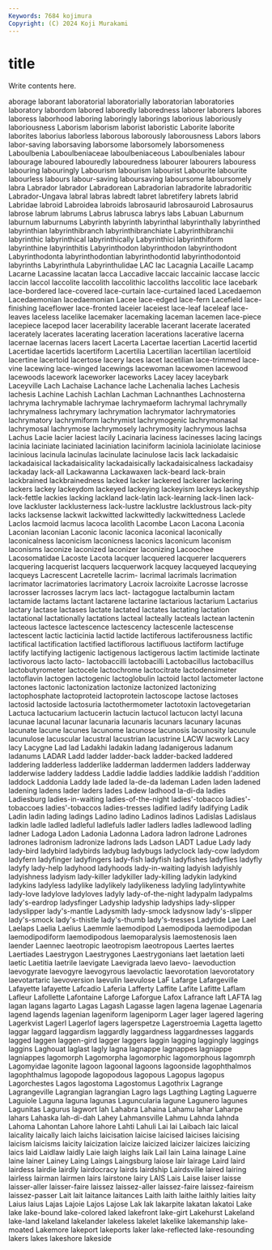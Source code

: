 ```yaml
---
Keywords: 7684 kojimura
Copyright: (C) 2024 Koji Murakami
---
```


# title

Write contents here.



aborage laborant
laboratorial laboratorially laboratorian laboratories laboratory labordom labored laboredly laboredness laborer
laborers labores laboress laborhood laboring laboringly laborings laborious laboriously laboriousness
Laborism laborism laborist laboristic Laborite laborite laborites laborius laborless laborous
laborously laborousness Labors labors labor-saving laborsaving laborsome laborsomely laborsomeness Laboulbenia
Laboulbeniaceae laboulbeniaceous Laboulbeniales labour labourage laboured labouredly labouredness labourer labourers
labouress labouring labouringly Labourism labourism labourist Labourite labourite labourless labours
labour-saving laboursaving laboursome laboursomely labra Labrador labrador Labradorean Labradorian labradorite
labradoritic Labrador-Ungava labral labras labredt labret labretifery labrets labrid Labridae
labroid Labroidea labroids labrosaurid labrosauroid Labrosaurus labrose labrum labrums Labrus
labrusca labrys labs Labuan Laburnum laburnum laburnums Labyrinth labyrinth labyrinthal
labyrinthally labyrinthed labyrinthian labyrinthibranch labyrinthibranchiate Labyrinthibranchii labyrinthic labyrinthical labyrinthically Labyrinthici
labyrinthiform labyrinthine labyrinthitis Labyrinthodon labyrinthodon labyrinthodont Labyrinthodonta labyrinthodontian labyrinthodontid labyrinthodontoid
labyrinths Labyrinthula Labyrinthulidae LAC lac Lacagnia Lacaille Lacamp Lacarne Lacassine
lacatan lacca Laccadive laccaic laccainic laccase laccic laccin laccol laccolite
laccolith laccolithic laccoliths laccolitic lace lacebark lace-bordered lace-covered lace-curtain lace-curtained
laced Lacedaemon Lacedaemonian lacedaemonian Lacee lace-edged lace-fern Lacefield lace-finishing laceflower
lace-fronted laceier laceiest lace-leaf laceleaf lace-leaves laceless lacelike lacemaker lacemaking
laceman lacemen lace-piece lacepiece lacepod lacer lacerability lacerable lacerant lacerate
lacerated lacerately lacerates lacerating laceration lacerations lacerative lacerna lacernae lacernas
lacers lacert Lacerta Lacertae lacertian Lacertid lacertid Lacertidae lacertids lacertiform
Lacertilia Lacertilian lacertilian lacertiloid lacertine lacertoid lacertose lacery laces lacet
lacetilian lace-trimmed lace-vine lacewing lace-winged lacewings lacewoman lacewomen lacewood lacewoods
lacework laceworker laceworks Lacey lacey laceybark Laceyville Lach Lachaise Lachance
lache Lachenalia laches Lachesis lachesis Lachine Lachish Lachlan Lachman Lachnanthes
Lachnosterna lachryma lachrymable lachrymae lachrymaeform lachrymal lachrymally lachrymalness lachrymary lachrymation
lachrymator lachrymatories lachrymatory lachrymiform lachrymist lachrymogenic lachrymonasal lachrymosal lachrymose lachrymosely
lachrymosity lachrymous lachsa Lachus Lacie lacier laciest lacily Lacinaria laciness
lacinesses lacing lacings lacinia laciniate laciniated laciniation laciniform laciniola laciniolate
laciniose lacinious lacinula lacinulas lacinulate lacinulose lacis lack lackadaisic lackadaisical
lackadaisicality lackadaisically lackadaisicalness lackadaisy lackaday lack-all Lackawanna Lackawaxen lack-beard lack-brain
lackbrained lackbrainedness lacked lacker lackered lackerer lackering lackers lackey lackeydom
lackeyed lackeying lackeyism lackeys lackeyship lack-fettle lackies lacking lackland lack-latin
lack-learning lack-linen lack-love lackluster lacklusterness lack-lustre lacklustre lacklustrous lack-pity lacks
lacksense lackwit lackwitted lackwittedly lackwittedness Laclede Laclos lacmoid lacmus lacoca
lacolith Lacombe Lacon Lacona Laconia Laconian laconian Laconic laconic laconica
laconical laconically laconicalness laconicism laconicness laconics laconicum laconism laconisms laconize
laconized laconizer laconizing Lacoochee Lacosomatidae Lacoste Lacota lacquer lacquered lacquerer
lacquerers lacquering lacquerist lacquers lacquerwork lacquey lacqueyed lacqueying lacqueys Lacrescent
Lacretelle lacrim- lacrimal lacrimals lacrimation lacrimator lacrimatories lacrimatory Lacroix lacroixite
Lacrosse lacrosse lacrosser lacrosses lacrym lacs lact- lactagogue lactalbumin lactam
lactamide lactams lactant lactarene lactarine lactarious lactarium Lactarius lactary lactase
lactases lactate lactated lactates lactating lactation lactational lactationally lactations lacteal
lacteally lacteals lactean lactenin lacteous lactesce lactescence lactescency lactescenle lactescense
lactescent lactic lacticinia lactid lactide lactiferous lactiferousness lactific lactifical lactification
lactified lactiflorous lactifluous lactiform lactifuge lactify lactifying lactigenic lactigenous lactigerous
lactim lactimide lactinate lactivorous lacto lacto- lactobaccilli lactobacilli Lactobacillus lactobacillus
lactobutyrometer lactocele lactochrome lactocitrate lactodensimeter lactoflavin lactogen lactogenic lactoglobulin lactoid
lactol lactometer lactone lactones lactonic lactonization lactonize lactonized lactonizing lactophosphate
lactoproteid lactoprotein lactoscope lactose lactoses lactosid lactoside lactosuria lactothermometer lactotoxin
lactovegetarian Lactuca lactucarium lactucerin lactucin lactucol lactucon lactyl lacuna lacunae
lacunal lacunar lacunaria lacunaris lacunars lacunary lacunas lacunate lacune lacunes
lacunome lacunose lacunosis lacunosity lacunule lacunulose lacuscular lacustral lacustrian lacustrine
LACW lacwork Lacy lacy Lacygne Lad lad Ladakhi ladakin ladang
ladanigerous ladanum ladanums LADAR Ladd ladder ladder-back ladder-backed laddered laddering
ladderless ladderlike ladderman laddermen ladders ladderway ladderwise laddery laddess Laddie
laddie laddies laddikie laddish l'addition laddock Laddonia Laddy lade laded
la-de-da lademan Laden laden ladened ladening ladens lader laders lades
Ladew ladhood la-di-da ladies Ladiesburg ladies-in-waiting ladies-of-the-night ladies'-tobacco ladies'-tobaccoes ladies'-tobaccos
ladies-tresses ladified ladify ladifying Ladik Ladin ladin lading ladings Ladino
ladino Ladinos ladinos Ladislas Ladislaus ladkin ladle ladled ladleful ladlefuls
ladler ladlers ladles ladlewood ladling ladner Ladoga Ladon Ladonia Ladonna
Ladora ladron ladrone Ladrones ladrones ladronism ladronize ladrons lads Ladson
LADT Ladue Lady lady lady-bird ladybird ladybirds ladybug ladybugs ladyclock
lady-cow ladydom ladyfern ladyfinger ladyfingers lady-fish ladyfish ladyfishes ladyflies ladyfly
ladyfy lady-help ladyhood ladyhoods lady-in-waiting ladyish ladyishly ladyishness ladyism lady-killer
ladykiller lady-killing ladykin ladykind ladykins ladyless ladylike ladylikely ladylikeness ladyling
ladylintywhite lady-love ladylove ladyloves ladyly lady-of-the-night ladypalm ladypalms lady's-eardrop ladysfinger
Ladyship ladyship ladyships lady-slipper ladyslipper lady's-mantle Ladysmith lady-smock ladysnow lady's-slipper
lady's-smock lady's-thistle lady's-thumb lady's-tresses Ladytide Lae Lael Laelaps Laelia Laelius
Laemmle laemodipod Laemodipoda laemodipodan laemodipodiform laemodipodous laemoparalysis laemostenosis laen laender
Laennec laeotropic laeotropism laeotropous Laertes laertes Laertiades Laestrygon Laestrygones Laestrygonians
laet laetation laeti laetic Laetitia laetrile laevigate Laevigrada laevo laevo-
laevoduction laevogyrate laevogyre laevogyrous laevolactic laevorotation laevorotatory laevotartaric laevoversion laevulin
laevulose LaF Lafarge Lafargeville Lafayette lafayette Lafcadio Laferia Lafferty Laffite
Lafite Lafitte Laflam Lafleur Lafollette Lafontaine Laforge Laforgue Lafox Lafrance
laft LAFTA lag lagan lagans lagarto Lagas Lagash Lagasse lagen
lagena lagenae Lagenaria lagend lagends lagenian lageniform lageniporm Lager lager
lagered lagering Lagerkvist Lagerl Lagerlof lagers lagerspetze Lagerstroemia Lagetta lagetto
laggar laggard laggardism laggardly laggardness laggardnesses laggards lagged laggen laggen-gird
lagger laggers laggin lagging laggingly laggings laggins Laghouat laglast lagly
lagna lagnappe lagnappes lagniappe lagniappes lagomorph Lagomorpha lagomorphic lagomorphous lagomrph
Lagomyidae lagonite lagoon lagoonal lagoons lagoonside lagophthalmos lagophthalmus lagopode lagopodous
lagopous Lagopus lagopus Lagorchestes Lagos lagostoma Lagostomus Lagothrix Lagrange Lagrangeville
Lagrangian lagrangian Lagro lags Lagthing Lagting Laguerre Laguiole Laguna laguna
lagunas Laguncularia lagune Lagunero lagunes Lagunitas Lagurus lagwort lah Lahabra
Lahaina Lahamu lahar Laharpe lahars Lahaska lah-di-dah Lahey Lahmansville Lahmu
Lahnda lahnda Lahoma Lahontan Lahore lahore Lahti Lahuli Lai lai
Laibach laic laical laicality laically laich laichs laicisation laicise laicised
laicises laicising laicism laicisms laicity laicization laicize laicized laicizer laicizes
laicizing laics laid Laidlaw laidly Laie laigh laighs laik Lail
lain Laina lainage Laine laine lainer Lainey Laing Laings Laingsburg
laiose lair lairage Laird laird lairdess lairdie lairdly lairdocracy lairds
lairdship Lairdsville laired lairing lairless lairman lairmen lairs lairstone lairy
LAIS Lais Laise laiser laisse laisser-aller laisser-faire laissez laissez-aller laissez-faire
laissez-faireism laissez-passer Lait lait laitance laitances Laith laith laithe laithly
laities laity Laius laius Lajas Lajoie Lajos Lajose Lak lak
lakarpite lakatan lakatoi Lake lake lake-bound lake-colored laked lakefront lake-girt
Lakehurst Lakeland lake-land lakeland lakelander lakeless lakelet lakelike lakemanship lake-moated
Lakemore lakeport lakeports laker lake-reflected lake-resounding lakers lakes lakeshore lakeside
